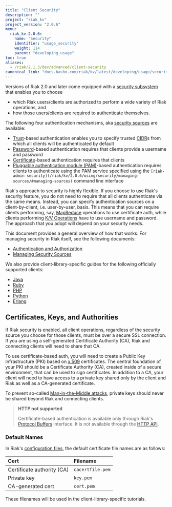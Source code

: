 ```yaml
---
title: "Client Security"
description: ""
project: "riak_kv"
project_version: "2.0.6"
menu:
  riak_kv-2.0.6:
    name: "Security"
    identifier: "usage_security"
    weight: 114
    parent: "developing_usage"
toc: true
aliases:
  - /riak/2.1.3/dev/advanced/client-security
canonical_link: "docs.basho.com/riak/kv/latest/developing/usage/security.md"
---
```


Versions of Riak 2.0 and later come equipped with a [security subsystem](/riak/kv/2.0.6/using/security/basics) that enables you to choose

* which Riak users/clients are authorized to perform a wide variety of
  Riak operations, and
* how those users/clients are required to authenticate themselves.

The following four authentication mechanisms, aka [security sources](/riak/kv/2.0.6/using/security/managing-sources/) are available:

* [Trust](/riak/kv/2.0.6/using/security/managing-sources/#trust-based-authentication)-based
  authentication enables you to specify trusted
  [CIDR](http://en.wikipedia.org/wiki/Classless_Inter-Domain_Routing)s
  from which all clients will be authenticated by default
* [Password](/riak/kv/2.0.6/using/security/managing-sources/#password-based-authentication)-based authentication requires
  that clients provide a username and password
* [Certificate](/riak/kv/2.0.6/using/security/managing-sources/#certificate-based-authentication)-based authentication
  requires that clients
* [Pluggable authentication module (PAM)](/riak/kv/2.0.6/using/security/managing-sources/#pam-based-authentication)-based authentication requires
  clients to authenticate using the PAM service specified using the
  `[riak-admin security](/riak/kv/2.0.6/using/security/managing-sources/#managing-sources)`
  command line interface

Riak's approach to security is highly flexible. If you choose to use
Riak's security feature, you do not need to require that all clients
authenticate via the same means. Instead, you can specify authentication
sources on a client-by-client, i.e. user-by-user, basis. This means that
you can require clients performing, say, [MapReduce](/riak/kv/2.0.6/developing/usage/mapreduce/)
operations to use certificate auth, while clients performing [K/V Operations](/riak/kv/2.0.6/developing/usage) have to use username and password. The approach
that you adopt will depend on your security needs.

This document provides a general overview of how that works. For
managing security in Riak itself, see the following documents:

* [Authentication and Authorization](/riak/kv/2.0.6/using/security/basics)
* [Managing Security Sources](/riak/kv/2.0.6/using/security/managing-sources/)

We also provide client-library-specific guides for the following
officially supported clients:

* [Java](/riak/kv/2.0.6/developing/usage/security/java)
* [Ruby](/riak/kv/2.0.6/developing/usage/security/ruby)
* [PHP](/riak/kv/2.0.6/developing/usage/security/php)
* [Python](/riak/kv/2.0.6/developing/usage/security/python)
* [Erlang](/riak/kv/2.0.6/developing/usage/security/erlang)

## Certificates, Keys, and Authorities

If Riak security is enabled, all client operations, regardless of the
security source you choose for those clients, must be over a secure SSL
connection. If you are using a self-generated Certificate Authority
(CA), Riak and connecting clients will need to share that CA.

To use certificate-based auth, you will need to create a Public Key
Infrastructure (PKI) based on
[x.509](http://en.wikipedia.org/wiki/X.509) certificates. The central
foundation of your PKI should be a Certificate Authority (CA), created
inside of a secure environment, that can be used to sign certificates.
In addition to a CA, your client will need to have access to a private
key shared only by the client and Riak as well as a CA-generated
certificate.

To prevent so-called [Man-in-the-Middle
attacks](http://en.wikipedia.org/wiki/Man-in-the-middle_attack), private
keys should never be shared beyond Riak and connecting clients.

> **HTTP not supported**
>
> Certificate-based authentication is available only through Riak's
[Protocol Buffers](/riak/kv/2.0.6/developing/api/protocol-buffers/) interface. It is not available through the
[HTTP API](/riak/kv/2.0.6/developing/api/http).

### Default Names

In Riak's [configuration files](/riak/kv/2.0.6/configuring/reference/#security), the
default certificate file names are as follows:

Cert | Filename
:----|:-------
Certificate authority (CA) | `cacertfile.pem`
Private key | `key.pem`
CA-generated cert | `cert.pem`

These filenames will be used in the client-library-specific tutorials.

